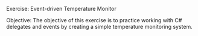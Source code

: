 Exercise: Event-driven Temperature Monitor

Objective:
The objective of this exercise is to practice working with C# delegates and events by creating a simple temperature monitoring system.